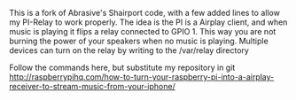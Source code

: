 This is a fork of Abrasive's Shairport code, with a few added lines to allow my PI-Relay to work properly.  The idea is the PI is a Airplay client, and when music is playing it flips a relay connected to GPIO 1.  This way you are not burning the power of your speakers when no music is playing.  Multiple devices can turn on the relay by writing to the /var/relay directory

Follow the commands here, but substitute my repository in git
http://raspberrypihq.com/how-to-turn-your-raspberry-pi-into-a-airplay-receiver-to-stream-music-from-your-iphone/

